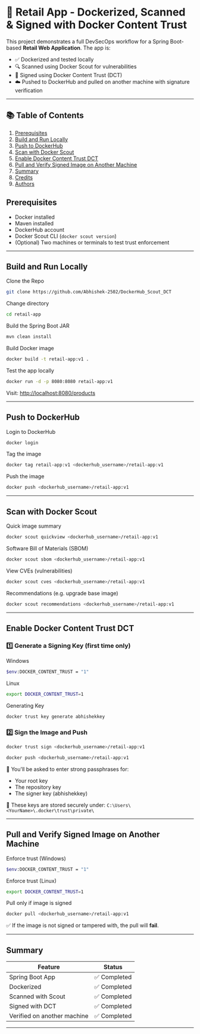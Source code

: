 # 🛒 Retail App - Dockerized, Scanned & Signed with Docker Content Trust

This project demonstrates a full DevSecOps workflow for a Spring Boot-based **Retail Web Application**. The app is:
- ✅ Dockerized and tested locally
- 🔍 Scanned using Docker Scout for vulnerabilities
- 🔐 Signed using Docker Content Trust (DCT)
- ☁️ Pushed to DockerHub and pulled on another machine with signature verification

---

## 📚 Table of Contents
1. [Prerequisites](#prerequisites)
2. [Build and Run Locally](#build-and-run-locally)
3. [Push to DockerHub](#push-to-dockerhub)
4. [Scan with Docker Scout](#scan-with-docker-scout)
5. [Enable Docker Content Trust DCT](#enable-docker-content-trust-dct)
6. [Pull and Verify Signed Image on Another Machine](#pull-and-verify-signed-image-on-another-machine)
6. [Summary](#summary)
7. [Credits](#credits)
8. [Authors](#authors)


## Prerequisites

- Docker installed
- Maven installed
- DockerHub account
- Docker Scout CLI (`docker scout version`)
- (Optional) Two machines or terminals to test trust enforcement

---

## Build and Run Locally

Clone the Repo
```bash
git clone https://github.com/Abhishek-2502/DockerHub_Scout_DCT
````

Change directory
```bash
cd retail-app
````

Build the Spring Boot JAR
```bash
mvn clean install
````

Build Docker image
```bash
docker build -t retail-app:v1 .
````

Test the app locally
```bash
docker run -d -p 8080:8080 retail-app:v1
````

Visit: [http://localhost:8080/products](http://localhost:8080/products)

---

## Push to DockerHub

Login to DockerHub
```bash
docker login
```

Tag the image
```bash
docker tag retail-app:v1 <dockerhub_username>/retail-app:v1
```

Push the image
```bash
docker push <dockerhub_username>/retail-app:v1
```

---

## Scan with Docker Scout

Quick image summary
```bash
docker scout quickview <dockerhub_username>/retail-app:v1
```

Software Bill of Materials (SBOM)
```bash
docker scout sbom <dockerhub_username>/retail-app:v1
```

View CVEs (vulnerabilities)
```bash
docker scout cves <dockerhub_username>/retail-app:v1
```

Recommendations (e.g. upgrade base image)
```bash
docker scout recommendations <dockerhub_username>/retail-app:v1
```

---

## Enable Docker Content Trust DCT

### 1️⃣ Generate a Signing Key (first time only)

Windows
```bash
$env:DOCKER_CONTENT_TRUST = "1"
```

Linux
```bash
export DOCKER_CONTENT_TRUST=1
```

Generating Key
```bash
docker trust key generate abhishekkey
```

### 2️⃣ Sign the Image and Push

```bash
docker trust sign <dockerhub_username>/retail-app:v1
```

```bash
docker push <dockerhub_username>/retail-app:v1
```
🔑 You'll be asked to enter strong passphrases for:

* Your root key
* The repository key
* The signer key (abhishekkey)

📝 These keys are stored securely under:
`C:\Users\<YourName>\.docker\trust\private\`

---

## Pull and Verify Signed Image on Another Machine

Enforce trust (Windows)
```bash
$env:DOCKER_CONTENT_TRUST = "1"
```

Enforce trust (Linux)
```bash
export DOCKER_CONTENT_TRUST=1
```

Pull only if image is signed
```bash
docker pull <dockerhub_username>/retail-app:v1
```

✅ If the image is not signed or tampered with, the pull will **fail**.

---

## Summary

| Feature                     | Status      |
| --------------------------- | ----------- |
| Spring Boot App             | ✅ Completed |
| Dockerized                  | ✅ Completed |
| Scanned with Scout          | ✅ Completed |
| Signed with DCT             | ✅ Completed |
| Verified on another machine | ✅ Completed |

---

